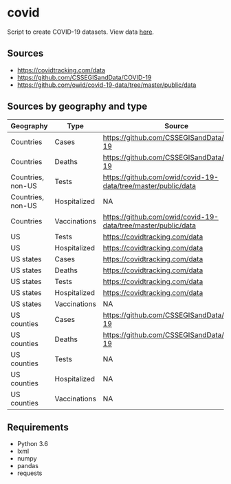# covid

Script to create COVID-19 datasets. View data [here](https://rwright-covid.herokuapp.com/).

## Sources

- https://covidtracking.com/data
- https://github.com/CSSEGISandData/COVID-19
- https://github.com/owid/covid-19-data/tree/master/public/data

## Sources by geography and type

Geography         | Type         | Source
------------------|--------------|--------------------------------------------------------------
Countries         | Cases        | https://github.com/CSSEGISandData/COVID-19
Countries         | Deaths       | https://github.com/CSSEGISandData/COVID-19
Countries, non-US | Tests        | https://github.com/owid/covid-19-data/tree/master/public/data
Countries, non-US | Hospitalized | NA
Countries         | Vaccinations | https://github.com/owid/covid-19-data/tree/master/public/data
US                | Tests        | https://covidtracking.com/data
US                | Hospitalized | https://covidtracking.com/data
US states         | Cases        | https://covidtracking.com/data
US states         | Deaths       | https://covidtracking.com/data
US states         | Tests        | https://covidtracking.com/data
US states         | Hospitalized | https://covidtracking.com/data
US states         | Vaccinations | NA
US counties       | Cases        | https://github.com/CSSEGISandData/COVID-19
US counties       | Deaths       | https://github.com/CSSEGISandData/COVID-19
US counties       | Tests        | NA
US counties       | Hospitalized | NA
US counties       | Vaccinations | NA

## Requirements

- Python 3.6
- lxml
- numpy
- pandas
- requests
